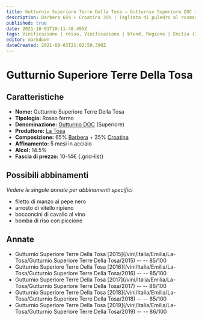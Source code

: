 ```yaml
---
title: Gutturnio Superiore Terre Della Tosa – Gutturnio Superiore DOC – La Tosa – Emilia (IT) – 10-14€ – 3★
description: Barbera 65% + Croatina 35% | Tagliata di puledro al rosmarino
published: true
date: 2021-10-01T20:11:48.495Z
tags: Vinificazione | rosso, Vinificazione | blend, Regione | Emilia (IT), Vinificazione | fermo, Valutazioni | 3 stelle, Vitigni | Barbera, Vitigni | Croatina, Alimento | cavallo, Alimento-dettagli | tagliata, Aromatizzazione | al rosmarino, Prezzi | 10-14€
editor: markdown
dateCreated: 2021-09-03T21:02:59.390Z
---
```


# Gutturnio Superiore Terre Della Tosa

## Caratteristiche
- **Nome:** Gutturnio Superiore Terre Della Tosa
- **Tipologia:** Rosso fermo
- **Denominazione:** [Gutturnio DOC](/denominazioni/Italia/Emilia/DOC-Gutturnio) (Superiore)
- **Produttore:** [La Tosa](/produttori/Italia/Emilia/La-Tosa) 
- **Composizione:** 65% [Barbera](/vitigni/Italia/bacca-nera/barbera) + 35% [Croatina](/vitigni/Italia/bacca-nera/croatina)
- **Affinamento:** 5 mesi in acciaio
- **Alcol:** 14.5%
- **Fascia di prezzo:** 10-14€
{.grid-list}



## Possibili abbinamenti
*Vedere le singole annate per abbinamenti specifici*

- filetto di manzo al pepe nero
- arrosto di vitello ripieno
- bocconcini di cavallo al vino
- bomba di riso con piccione

## Annate
- Gutturnio Superiore Terre Della Tosa [2015](/vini/Italia/Emilia/La-Tosa/Gutturnio Superiore Terre Della Tosa/2015) -- <span class="star-3"></span> -- 85/100
- Gutturnio Superiore Terre Della Tosa [2016](/vini/Italia/Emilia/La-Tosa/Gutturnio Superiore Terre Della Tosa/2016) -- <span class="star-3"></span> -- 85/100
- Gutturnio Superiore Terre Della Tosa [2017](/vini/Italia/Emilia/La-Tosa/Gutturnio Superiore Terre Della Tosa/2017) -- <span class="star-3"></span> -- 86/100
- Gutturnio Superiore Terre Della Tosa [2018](/vini/Italia/Emilia/La-Tosa/Gutturnio Superiore Terre Della Tosa/2018) -- <span class="star-3"></span> -- 85/100
- Gutturnio Superiore Terre Della Tosa [2019](/vini/Italia/Emilia/La-Tosa/Gutturnio Superiore Terre Della Tosa/2019) -- <span class="star-3"></span> -- 86/100

